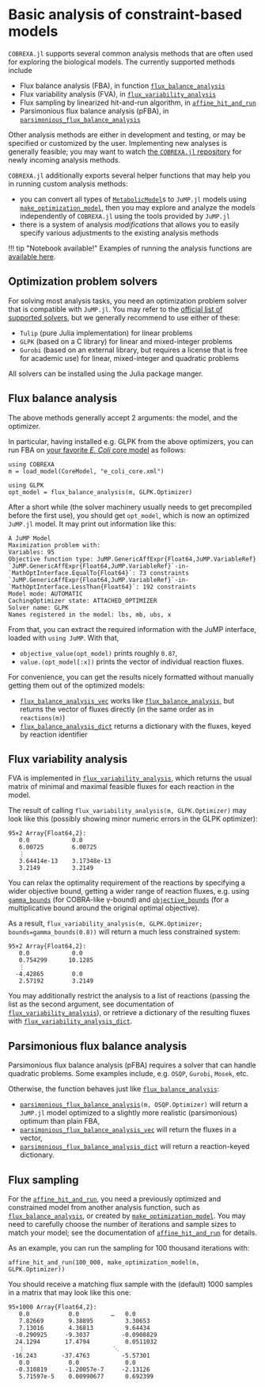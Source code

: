 
# Basic analysis of constraint-based models


`COBREXA.jl` supports several common analysis methods that are often used for
exploring the biological models. The currently supported methods include

- Flux balance analysis (FBA), in function [`flux_balance_analysis`](@ref)
- Flux variability analysis (FVA), in [`flux_variability_analysis`](@ref)
- Flux sampling by linearized hit-and-run algorithm, in
  [`affine_hit_and_run`](@ref)
- Parsimonious flux balance analysis (pFBA), in
  [`parsimonious_flux_balance_analysis`](@ref)

Other analysis methods are either in development and testing, or may be
specified or customized by the user. Implementing new analyses is generally
feasible; you may want to watch [the `COBREXA.jl`
repository](https://github.com/LCSB-BioCore/COBREXA.jl) for newly incoming
analysis methods.

`COBREXA.jl` additionally exports several helper functions that may help you in
running custom analysis methods:

- you can convert all types of [`MetabolicModel`](@ref)s to `JuMP.jl` models
  using [`make_optimization_model`](@ref), then you may explore and analyze the
  models independently of `COBREXA.jl` using the tools provided by `JuMP.jl`
- there is a system of analysis *modifications* that allows you to easily
  specify various adjustments to the existing analysis methods

!!! tip "Notebook available!"
    Examples of running the analysis functions are [available
    here](../notebooks/2_finding_balance.md).

## Optimization problem solvers

For solving most analysis tasks, you need an optimization problem solver that
is compatible with `JuMP.jl`. You may refer to the [official list of supported
solvers](https://jump.dev/JuMP.jl/stable/installation/#Supported-solvers), but
we generally recommend to use either of these:

- `Tulip` (pure Julia implementation) for linear problems
- `GLPK` (based on a C library) for linear and mixed-integer problems
- `Gurobi` (based on an external library, but requires a license that is free
  for academic use) for linear, mixed-integer and quadratic problems

All solvers can be installed using the Julia package manger.

## Flux balance analysis

The above methods generally accept 2 arguments: the model, and the optimizer.

In particular, having installed e.g. GLPK from the above optimizers, you can
run FBA on [your favorite *E. Coli* core
model](http://bigg.ucsd.edu/models/e_coli_core) as follows:

```
using COBREXA
m = load_model(CoreModel, "e_coli_core.xml")

using GLPK
opt_model = flux_balance_analysis(m, GLPK.Optimizer)
```

After a short while (the solver machinery usually needs to get precompiled
before the first use), you should get `opt_model`, which is now an optimized
`JuMP.jl` model. It may print out information like this:

```
A JuMP Model
Maximization problem with:
Variables: 95
Objective function type: JuMP.GenericAffExpr{Float64,JuMP.VariableRef}
`JuMP.GenericAffExpr{Float64,JuMP.VariableRef}`-in-`MathOptInterface.EqualTo{Float64}`: 73 constraints
`JuMP.GenericAffExpr{Float64,JuMP.VariableRef}`-in-`MathOptInterface.LessThan{Float64}`: 192 constraints
Model mode: AUTOMATIC
CachingOptimizer state: ATTACHED_OPTIMIZER
Solver name: GLPK
Names registered in the model: lbs, mb, ubs, x
```

From that, you can extract the required information with the JuMP interface,
loaded with `using JuMP`. With that,

- `objective_value(opt_model)` prints roughly `0.87`,
- `value.(opt_model[:x])` prints the vector of individual reaction fluxes.

For convenience, you can get the results nicely formatted without manually
getting them out of the optimized models:

- [`flux_balance_analysis_vec`](@ref) works like
  [`flux_balance_analysis`](@ref), but returns the vector of fluxes directly
  (in the same order as in `reactions(m)`)
- [`flux_balance_analysis_dict`](@ref) returns a dictionary with the fluxes,
  keyed by reaction identifier

## Flux variability analysis

FVA is implemented in [`flux_variability_analysis`](@ref), which returns the
usual matrix of minimal and maximal feasible fluxes for each reaction in the
model.

The result of calling `flux_variability_analysis(m, GLPK.Optimizer)` may look
like this (possibly showing minor numeric errors in the GLPK optimizer):

```
95×2 Array{Float64,2}:
   0.0            0.0
   6.00725        6.00725
   ⋮            
   3.64414e-13    3.17348e-13
   3.2149         3.2149
```

You can relax the optimality requirement of the reactions by specifying a wider
objective bound, getting a wider range of reaction fluxes, e.g. using
[`gamma_bounds`](@ref) (for COBRA-like γ-bound) and [`objective_bounds`](@ref)
(for a multiplicative bound around the original optimal objective).

As a result, `flux_variability_analysis(m, GLPK.Optimizer;
bounds=gamma_bounds(0.8))` will return a much less constrained system:

```
95×2 Array{Float64,2}:
   0.0            0.0
   0.754299      10.1285
   ⋮            
  -4.42865        0.0
   2.57192        3.2149
```

You may additionally restrict the analysis to a list of reactions (passing the
list as the second argument, see documentation of
[`flux_variability_analysis`](@ref)), or retrieve a dictionary of the resulting
fluxes with [`flux_variability_analysis_dict`](@ref).

## Parsimonious flux balance analysis

Parsimonious flux balance analysis (pFBA) requires a solver that can handle
quadratic problems. Some examples include, e.g. `OSQP`, `Gurobi`, `Mosek`, etc.

Otherwise, the function behaves just like [`flux_balance_analysis`](@ref):

- [`parsimonious_flux_balance_analysis`](@ref)`(m, OSQP.Optimizer)` will return
  a `JuMP.jl` model optimized to a slightly more realistic (parsimonious)
  optimum than plain FBA,
- [`parsimonious_flux_balance_analysis_vec`](@ref) will return the fluxes in a
  vector,
- [`parsimonious_flux_balance_analysis_dict`](@ref) will return a
  reaction-keyed dictionary.

## Flux sampling

For the [`affine_hit_and_run`](@ref), you need a previously optimized and constrained
model from another analysis function, such as [`flux_balance_analysis`](@ref),
or created by [`make_optimization_model`](@ref). You may need to carefully
choose the number of iterations and sample sizes to match your model; see the
documentation of [`affine_hit_and_run`](@ref) for details.

As an example, you can run the sampling for 100 thousand iterations with:
```
affine_hit_and_run(100_000, make_optimization_model(m, GLPK.Optimizer))
```

You should receive a matching flux sample with the (default) 1000 samples in a
matrix that may look like this one:
```
95×1000 Array{Float64,2}:
   0.0           0.0         …   0.0
   7.82669       9.38895         3.30653
   7.13016       4.36813         9.64434
  -0.290925     -9.3037         -0.0908829
  24.1294       17.4794          0.0511032
   ⋮                         ⋱  
 -16.243       -37.4763         -5.57301
   0.0           0.0             0.0
  -0.310819     -1.20057e-7     -2.13126
   5.71597e-5    0.00990677      0.692399
```
